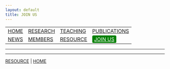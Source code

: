 ```yaml
---
layout: default
title: JOIN US
---
```


<table>
  <tr>
    <td><a href="https://www.zhengmzlab.com/index.html">HOME</a></td>
    <td><a href="https://www.zhengmzlab.com/research.html">RESEARCH</a></td>
    <td><a href="https://www.zhengmzlab.com/teaching.html">TEACHING</a></td>
    <td><a href="https://www.zhengmzlab.com/publications.html">PUBLICATIONS</a></td>
  </tr>
  <tr>
    <td><a href="https://www.zhengmzlab.com/news.html">NEWS</a></td>
    <td><a href="https://www.zhengmzlab.com/members.html">MEMBERS</a></td>
    <td><a href="https://www.zhengmzlab.com/resource.html">RESOURCE</a></td>
    <td><a href="https://www.zhengmzlab.com/join_us.html" style="background-color: green; color: white; padding: 2px 6px; border-radius: 4px;">JOIN US</a></td>
  </tr>
</table>

---



---

[RESOURCE](resource.html) | [HOME](index.html)
